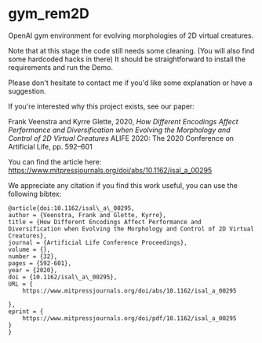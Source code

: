 # gym_rem2D
OpenAI gym environment for evolving morphologies of 2D virtual creatures. 

Note that at this stage the code still needs some cleaning. (You will also find some hardcoded hacks in there) It should be straightforward to install the requirements and run the Demo.

Please don't hesitate to contact me if you'd like some explanation or have a suggestion. 

If you're interested why this project exists, see our paper:

Frank Veenstra and Kyrre Glette, 2020, *How Different Encodings Affect Performance and Diversification when Evolving the Morphology and Control of 2D Virtual Creatures*
ALIFE 2020: The 2020 Conference on Artificial Life, pp. 592–601

You can find the article here: https://www.mitpressjournals.org/doi/abs/10.1162/isal_a_00295 

We appreciate any citation if you find this work useful, you can use the following bibtex:

    @article{doi:10.1162/isal\_a\_00295,
    author = {Veenstra, Frank and Glette, Kyrre},
    title = {How Different Encodings Affect Performance and Diversification when Evolving the Morphology and Control of 2D Virtual Creatures},
    journal = {Artificial Life Conference Proceedings},
    volume = {},
    number = {32},
    pages = {592-601},
    year = {2020},
    doi = {10.1162/isal\_a\_00295},
    URL = { 
        https://www.mitpressjournals.org/doi/abs/10.1162/isal_a_00295
    
    },
    eprint = { 
        https://www.mitpressjournals.org/doi/pdf/10.1162/isal_a_00295
    }
    }

